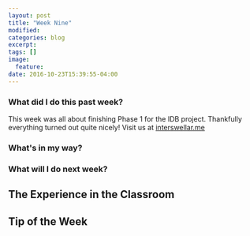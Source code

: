 ```yaml
---
layout: post
title: "Week Nine"
modified:
categories: blog
excerpt:
tags: []
image:
  feature:
date: 2016-10-23T15:39:55-04:00
---
```

### What did I do this past week?
This week was all about finishing Phase 1 for the IDB project. Thankfully everything turned out quite nicely! Visit us at [interswellar.me]

[interswellar.me]: interswellar.me

### What's in my way?

### What will I do next week?

## The Experience in the Classroom

## Tip of the Week

